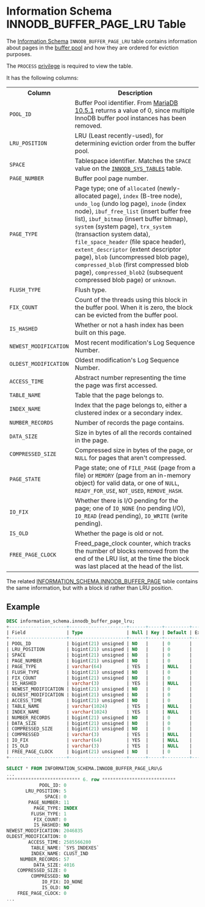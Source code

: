 # Information Schema INNODB_BUFFER_PAGE_LRU Table

The [Information Schema](/kb/en/information_schema/) `INNODB_BUFFER_PAGE_LRU` table contains information about pages in the [buffer pool](/kb/en/xtradbinnodb-memory-buffer/) and how they are ordered for eviction purposes.

The `PROCESS` [privilege](/sql-statements-structure/sql-statements/account-management-sql-commands/grant/) is required to view the table.

It has the following columns:

<table><tbody><tr><th>Column</th><th>Description</th></tr>
<tr><td><code>POOL_ID</code></td><td>Buffer Pool identifier. From <a href="/kb/en/mariadb-1051-release-notes/">MariaDB 10.5.1</a> returns a value of 0, since multiple InnoDB buffer pool instances has been removed.</td></tr>
<tr><td><code>LRU_POSITION</code></td><td>LRU (Least recently-used), for determining eviction order from the buffer pool.</td></tr>
<tr><td><code>SPACE</code></td><td>Tablespace identifier. Matches the <code>SPACE</code> value on the <code><a href="/kb/en/information-schema-innodb_sys_tables-table/">INNODB_SYS_TABLES</a></code> table.</td></tr>
<tr><td><code>PAGE_NUMBER</code></td><td>Buffer pool page number.</td></tr>
<tr><td><code>PAGE_TYPE</code></td><td>Page type; one of <code>allocated</code> (newly-allocated page), <code>index</code> (B-tree node), <code>undo_log</code> (undo log page), <code>inode</code> (index node), <code>ibuf_free_list</code> (insert buffer free list), <code>ibuf_bitmap</code> (insert buffer bitmap), <code>system</code> (system page), <code>trx_system</code> (transaction system data), <code>file_space_header</code> (file space header), <code>extent_descriptor</code> (extent descriptor page), <code>blob</code> (uncompressed blob page), <code>compressed_blob</code> (first compressed blob page), <code>compressed_blob2</code> (subsequent compressed blob page) or <code>unknown</code>.</td></tr>
<tr><td><code>FLUSH_TYPE</code></td><td>Flush type.</td></tr>
<tr><td><code>FIX_COUNT</code></td><td>Count of the threads using this block in the buffer pool. When it is zero, the block can be evicted from the buffer pool.</td></tr>
<tr><td><code>IS_HASHED</code></td><td>Whether or not a hash index has been built on this page.</td></tr>
<tr><td><code>NEWEST_MODIFICATION</code></td><td>Most recent modification's Log Sequence Number.</td></tr>
<tr><td><code>OLDEST_MODIFICATION</code></td><td>Oldest modification's Log Sequence Number.</td></tr>
<tr><td><code>ACCESS_TIME</code></td><td>Abstract number representing the time the page was first accessed.</td></tr>
<tr><td><code>TABLE_NAME</code></td><td>Table that the page belongs to.</td></tr>
<tr><td><code>INDEX_NAME</code></td><td>Index that the page belongs to, either a clustered index or a secondary index.</td></tr>
<tr><td><code>NUMBER_RECORDS</code></td><td>Number of records the page contains.</td></tr>
<tr><td><code>DATA_SIZE</code></td><td>Size in bytes of all the records contained in the page.</td></tr>
<tr><td><code>COMPRESSED_SIZE</code></td><td>Compressed size in bytes of the page, or <code>NULL</code> for pages that aren't compressed.</td></tr>
<tr><td><code>PAGE_STATE</code></td><td>Page state; one of <code>FILE_PAGE</code> (page from a file) or <code>MEMORY</code> (page from an in-memory object) for valid data, or one of <code>NULL</code>, <code>READY_FOR_USE</code>, <code>NOT_USED</code>, <code>REMOVE_HASH</code>.</td></tr>
<tr><td><code>IO_FIX</code></td><td>Whether there is I/O pending for the page; one of <code>IO_NONE</code> (no pending I/O), <code>IO_READ</code> (read pending), <code>IO_WRITE</code> (write pending).</td></tr>
<tr><td><code>IS_OLD</code></td><td>Whether the page is old or not.</td></tr>
<tr><td><code>FREE_PAGE_CLOCK</code></td><td>Freed_page_clock counter, which tracks the number of blocks removed from the end of the LRU list, at the time the block was last placed at the head of the list.</td></tr>
</tbody></table>

The related [INFORMATION_SCHEMA.INNODB_BUFFER_PAGE](/kb/en/information-schema-innodb_buffer_page/) table contains the same information, but with a block id rather than LRU position.

## Example

```sql
DESC information_schema.innodb_buffer_page_lru;
+---------------------+---------------------+------+-----+---------+-------+
| Field               | Type                | Null | Key | Default | Extra |
+---------------------+---------------------+------+-----+---------+-------+
| POOL_ID             | bigint(21) unsigned | NO   |     | 0       |       |
| LRU_POSITION        | bigint(21) unsigned | NO   |     | 0       |       |
| SPACE               | bigint(21) unsigned | NO   |     | 0       |       |
| PAGE_NUMBER         | bigint(21) unsigned | NO   |     | 0       |       |
| PAGE_TYPE           | varchar(64)         | YES  |     | NULL    |       |
| FLUSH_TYPE          | bigint(21) unsigned | NO   |     | 0       |       |
| FIX_COUNT           | bigint(21) unsigned | NO   |     | 0       |       |
| IS_HASHED           | varchar(3)          | YES  |     | NULL    |       |
| NEWEST_MODIFICATION | bigint(21) unsigned | NO   |     | 0       |       |
| OLDEST_MODIFICATION | bigint(21) unsigned | NO   |     | 0       |       |
| ACCESS_TIME         | bigint(21) unsigned | NO   |     | 0       |       |
| TABLE_NAME          | varchar(1024)       | YES  |     | NULL    |       |
| INDEX_NAME          | varchar(1024)       | YES  |     | NULL    |       |
| NUMBER_RECORDS      | bigint(21) unsigned | NO   |     | 0       |       |
| DATA_SIZE           | bigint(21) unsigned | NO   |     | 0       |       |
| COMPRESSED_SIZE     | bigint(21) unsigned | NO   |     | 0       |       |
| COMPRESSED          | varchar(3)          | YES  |     | NULL    |       |
| IO_FIX              | varchar(64)         | YES  |     | NULL    |       |
| IS_OLD              | varchar(3)          | YES  |     | NULL    |       |
| FREE_PAGE_CLOCK     | bigint(21) unsigned | NO   |     | 0       |       |
+---------------------+---------------------+------+-----+---------+-------+
```

```sql
SELECT * FROM INFORMATION_SCHEMA.INNODB_BUFFER_PAGE_LRU\G
...
*************************** 6. row ***************************
            POOL_ID: 0
       LRU_POSITION: 5
              SPACE: 0
        PAGE_NUMBER: 11
          PAGE_TYPE: INDEX
         FLUSH_TYPE: 1
          FIX_COUNT: 0
          IS_HASHED: NO
NEWEST_MODIFICATION: 2046835
OLDEST_MODIFICATION: 0
        ACCESS_TIME: 2585566280
         TABLE_NAME: `SYS_INDEXES`
         INDEX_NAME: CLUST_IND
     NUMBER_RECORDS: 57
          DATA_SIZE: 4016
    COMPRESSED_SIZE: 0
         COMPRESSED: NO
             IO_FIX: IO_NONE
             IS_OLD: NO
    FREE_PAGE_CLOCK: 0
...
```